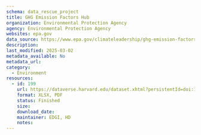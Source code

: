 ```yaml
---
schema: data_rescue_project 
title: GHG Emission Factors Hub
organization: Environmental Protection Agency
agency: Environmental Protection Agency
websites: epa.gov
data_source: https://www.epa.gov/climateleadership/ghg-emission-factors-hub
description: 
last_modified: 2025-03-02
metadata_available: No
metadata_url: 
category:
  - Environment
resources:
  - id: 199
    url: https://dataverse.harvard.edu/dataset.xhtml?persistentId=doi:10.7910/DVN/GCUA0N
    format: XLSX, PDF
    status: Finished
    size: 
    download_date: 
    maintainer: EDGI, HD
    notes: 
---
```

